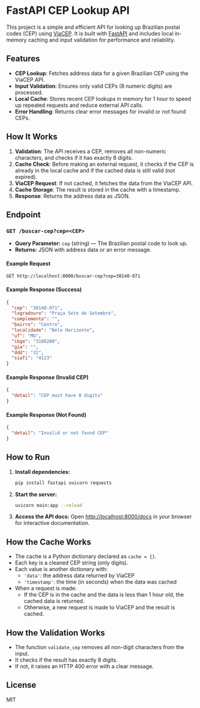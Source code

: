 # FastAPI CEP Lookup API

This project is a simple and efficient API for looking up Brazilian postal codes (CEP) using [ViaCEP](https://viacep.com.br/). It is built with [FastAPI](https://fastapi.tiangolo.com/) and includes local in-memory caching and input validation for performance and reliability.

## Features
- **CEP Lookup**: Fetches address data for a given Brazilian CEP using the ViaCEP API.
- **Input Validation**: Ensures only valid CEPs (8 numeric digits) are processed.
- **Local Cache**: Stores recent CEP lookups in memory for 1 hour to speed up repeated requests and reduce external API calls.
- **Error Handling**: Returns clear error messages for invalid or not found CEPs.

## How It Works
1. **Validation**: The API receives a CEP, removes all non-numeric characters, and checks if it has exactly 8 digits.
2. **Cache Check**: Before making an external request, it checks if the CEP is already in the local cache and if the cached data is still valid (not expired).
3. **ViaCEP Request**: If not cached, it fetches the data from the ViaCEP API.
4. **Cache Storage**: The result is stored in the cache with a timestamp.
5. **Response**: Returns the address data as JSON.

## Endpoint
### `GET /buscar-cep?cep=<CEP>`
- **Query Parameter:** `cep` (string) — The Brazilian postal code to look up.
- **Returns:** JSON with address data or an error message.

#### Example Request
```
GET http://localhost:8000/buscar-cep?cep=30140-071
```

#### Example Response (Success)
```json
{
  "cep": "30140-071",
  "logradouro": "Praça Sete de Setembro",
  "complemento": "",
  "bairro": "Centro",
  "localidade": "Belo Horizonte",
  "uf": "MG",
  "ibge": "3106200",
  "gia": "",
  "ddd": "31",
  "siafi": "4123"
}
```

#### Example Response (Invalid CEP)
```json
{
  "detail": "CEP must have 8 digits"
}
```

#### Example Response (Not Found)
```json
{
  "detail": "Invalid or not found CEP"
}
```

## How to Run
1. **Install dependencies:**
   ```bash
   pip install fastapi uvicorn requests
   ```
2. **Start the server:**
   ```bash
   uvicorn main:app --reload
   ```
3. **Access the API docs:**
   Open [http://localhost:8000/docs](http://localhost:8000/docs) in your browser for interactive documentation.

## How the Cache Works
- The cache is a Python dictionary declared as `cache = {}`.
- Each key is a cleaned CEP string (only digits).
- Each value is another dictionary with:
  - `'data'`: the address data returned by ViaCEP
  - `'timestamp'`: the time (in seconds) when the data was cached
- When a request is made:
  - If the CEP is in the cache and the data is less than 1 hour old, the cached data is returned.
  - Otherwise, a new request is made to ViaCEP and the result is cached.

## How the Validation Works
- The function `validate_cep` removes all non-digit characters from the input.
- It checks if the result has exactly 8 digits.
- If not, it raises an HTTP 400 error with a clear message.

## License
MIT 